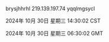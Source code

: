 brysjhhrhl 219.139.197.74 yqqlmgsycl

2024年 10月 30日 星期三 14:30:02 CST

2024年 10月 30日 星期三 06:30:02 GMT
